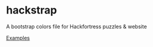 # hackstrap
A bootstrap colors file for Hackfortress puzzles &amp; website

[Examples](http://hackfortress.github.io/hackstrap)

